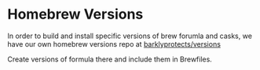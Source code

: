 Homebrew Versions
=================

In order to build and install specific versions of brew forumla and casks, we
have our own homebrew versions repo at [barklyprotects/versions](https://github.com/barklyprotects/homebrew-versions)

Create versions of formula there and include them in Brewfiles.
